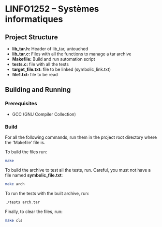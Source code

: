 # LINFO1252 – Systèmes informatiques

## Project Structure

- **lib_tar.h:** Header of lib_tar, untouched
- **lib_tar.c:** Files with all the functions to manage a tar archive
- **Makefile:** Build and run automation script
- **tests.c:** file with all the tests
- **target_file.txt:** file to be linked (symbolic_link.txt)
- **file1.txt:** file to be read

## Building and Running

### Prerequisites

- GCC (GNU Compiler Collection)

### Build
For all the following commands, run them in the project root directory where the 'Makefile' file is.

To build the files run:
```bash
make 
```

To build the archive to test all the tests, run. Careful, you must not have a file named **symbolic_file.txt**:
```bash
make arch
```

To run the tests with the built archive, run:
```bash
./tests arch.tar
```

Finally, to clear the files, run:
```bash
make cls
```